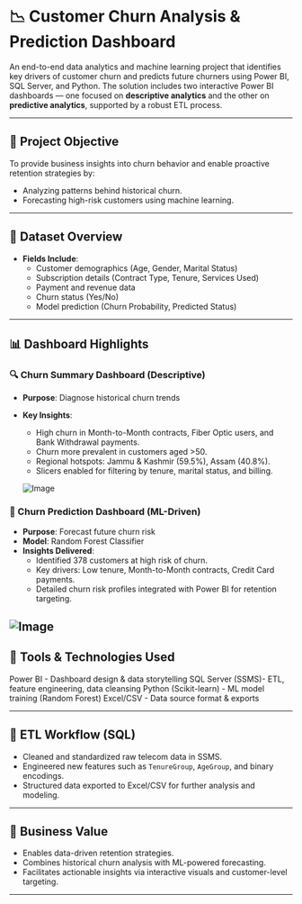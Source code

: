 # 📉 Customer Churn Analysis & Prediction Dashboard

An end-to-end data analytics and machine learning project that identifies key drivers of customer churn and predicts future churners using Power BI, SQL Server, and Python. The solution includes two interactive Power BI dashboards — one focused on **descriptive analytics** and the other on **predictive analytics**, supported by a robust ETL process.

---

## 🎯 Project Objective

To provide business insights into churn behavior and enable proactive retention strategies by:
- Analyzing patterns behind historical churn.
- Forecasting high-risk customers using machine learning.

---

## 📁 Dataset Overview



- **Fields Include**:
  - Customer demographics (Age, Gender, Marital Status)
  - Subscription details (Contract Type, Tenure, Services Used)
  - Payment and revenue data
  - Churn status (Yes/No)
  - Model prediction (Churn Probability, Predicted Status)

---

## 📊 Dashboard Highlights

### 🔍 Churn Summary Dashboard (Descriptive)
- **Purpose**: Diagnose historical churn trends
- **Key Insights**:
  - High churn in Month-to-Month contracts, Fiber Optic users, and Bank Withdrawal payments.
  - Churn more prevalent in customers aged >50.
  - Regional hotspots: Jammu & Kashmir (59.5%), Assam (40.8%).
  - Slicers enabled for filtering by tenure, marital status, and billing.

  ![Image](https://github.com/user-attachments/assets/a0064d07-72b7-48db-a673-4a3fe4e65675)

### 🤖 Churn Prediction Dashboard (ML-Driven)
- **Purpose**: Forecast future churn risk
- **Model**: Random Forest Classifier
- **Insights Delivered**:
  - Identified 378 customers at high risk of churn.
  - Key drivers: Low tenure, Month-to-Month contracts, Credit Card payments.
  - Detailed churn risk profiles integrated with Power BI for retention targeting.


![Image](https://github.com/user-attachments/assets/bf193970-c89e-4666-948e-8bbb6f0f5804)
---

## 🔧 Tools & Technologies Used


Power BI - Dashboard design & data storytelling 
SQL Server (SSMS)- ETL, feature engineering, data cleansing 
Python (Scikit-learn) - ML model training (Random Forest) 
Excel/CSV - Data source format & exports 

---

## 🧩 ETL Workflow (SQL)

- Cleaned and standardized raw telecom data in SSMS.
- Engineered new features such as `TenureGroup`, `AgeGroup`, and binary encodings.
- Structured data exported to Excel/CSV for further analysis and modeling.

---

## 📎 Business Value

- Enables data-driven retention strategies.
- Combines historical churn analysis with ML-powered forecasting.
- Facilitates actionable insights via interactive visuals and customer-level targeting.

---








